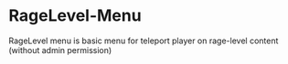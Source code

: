 # RageLevel-Menu
RageLevel menu is basic menu for teleport player on rage-level content (without admin permission)
